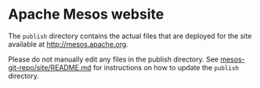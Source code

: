 # Apache Mesos website

The `publish` directory contains the actual files that are deployed for the site
available at http://mesos.apache.org.
 
Please do not manually edit any files in the publish directory. See
[mesos-git-repo/site/README.md](https://github.com/apache/mesos/blob/master/site/README.md)
for instructions on how to update the `publish` directory.
